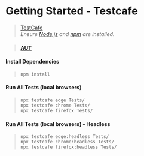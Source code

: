 # **Getting Started - Testcafe**
>[TestCafe](https://testcafe.io/)<br />
>*Ensure [Node.js](https://nodejs.org/en/) and [npm](https://www.npmjs.com/) are installed.*

>#### **[AUT](http://devexpress.github.io/testcafe/example)**

#### Install Dependencies
>```
>npm install
>````

#### Run All Tests (local browsers)
>````
>npx testcafe edge Tests/
>npx testcafe chrome Tests/
>npx testcafe firefox Tests/
>````

#### Run All Tests (local browsers) - Headless
>````
>npx testcafe edge:headless Tests/
>npx testcafe chrome:headless Tests/
>npx testcafe firefox:headless Tests/
>````